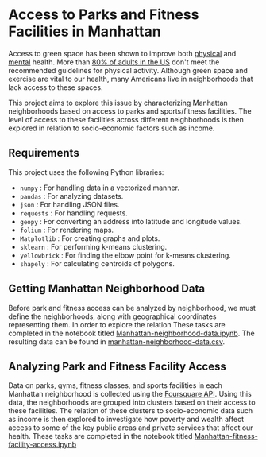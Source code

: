 # Access to Parks and Fitness Facilities in Manhattan

Access to green space has been shown to improve both [physical](https://www.ncbi.nlm.nih.gov/pmc/articles/PMC3444752/) and [mental](https://www.pnas.org/content/116/11/5188) health. More than [80% of adults in the US](https://www.hhs.gov/fitness/resource-center/facts-and-statistics/index.html) don't meet the recommended guidelines for physical activity. Although green space and exercise are vital to our health, many Americans live in neighborhoods that lack access to these spaces.

This project aims to explore this issue by characterizing Manhattan neighborhoods based on access to parks and sports/fitness facilities. The level of access to these facilities across different neighborhoods is then explored in relation to socio-economic factors such as income.

## Requirements
This project uses the following Python libraries:
* `numpy` : For handling data in a vectorized manner.
* `pandas` : For analyzing datasets.
* `json` : For handling JSON files.
* `requests` : For handling requests.
* `geopy` : For converting an address into latitude and longitude values.
* `folium` : For rendering maps.
* `Matplotlib` : For creating graphs and plots.
* `sklearn` : For performing k-means clustering.
* `yellowbrick` : For finding the elbow point for k-means clustering.
* `shapely` : For calculating centroids of polygons.

## Getting Manhattan Neighborhood Data
Before park and fitness access can be analyzed by neighborhood, we must define the neighborhoods, along with geographical coordinates representing them. In order to explore the relation These tasks are completed in the notebook titled [Manhattan-neighborhood-data.ipynb](https://github.com/racinenassau/mahattan-park-and-fitness-access/blob/master/Manhattan-neighborhood-data.ipynb). The resulting data can be found in [manhattan-neighborhood-data.csv](https://github.com/racinenassau/mahattan-park-and-fitness-access/manhattan-neighborhood-data.csv).

## Analyzing Park and Fitness Facility Access
Data on parks, gyms, fitness classes, and sports facilities in each Manhattan neighborhood is collected using the [Foursquare API](https://developer.foursquare.com/). Using this data, the neighborhoods are grouped into clusters based on their access to these facilities. The relation of these clusters to socio-economic data such as income is then explored to investigate how poverty and wealth affect access to some of the key public areas and private services that affect our health. These tasks are completed in the notebook titled [Manhattan-fitness-facility-access.ipynb](https://github.com/racinenassau/mahattan-park-and-fitness-access/blob/master/Manhattan-fitness-facility-access.ipynb)
